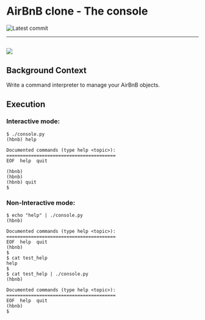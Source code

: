 # AirBnB clone - The console
![Latest commit](https://img.shields.io/github/last-commit/EskiasYilma/AirBnB_clone?style=round-square)

---
![](https://s3.amazonaws.com/alx-intranet.hbtn.io/uploads/medias/2018/6/65f4a1dd9c51265f49d0.png?X-Amz-Algorithm=AWS4-HMAC-SHA256&X-Amz-Credential=AKIARDDGGGOUSBVO6H7D%2F20230306%2Fus-east-1%2Fs3%2Faws4_request&X-Amz-Date=20230306T142614Z&X-Amz-Expires=86400&X-Amz-SignedHeaders=host&X-Amz-Signature=87ce82fe3c547da81afb6b56e07e2f04c034368f739ed54126e3f787be7a448d)
---

## Background Context

Write a command interpreter to manage your AirBnB objects.

## Execution
### Interactive mode:
```
$ ./console.py
(hbnb) help

Documented commands (type help <topic>):
========================================
EOF  help  quit

(hbnb)
(hbnb)
(hbnb) quit
$
```

### Non-Interactive mode:
```
$ echo "help" | ./console.py
(hbnb)

Documented commands (type help <topic>):
========================================
EOF  help  quit
(hbnb)
$
$ cat test_help
help
$
$ cat test_help | ./console.py
(hbnb)

Documented commands (type help <topic>):
========================================
EOF  help  quit
(hbnb)
$
```
